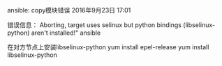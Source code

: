 ansible: copy模块错误
2016年9月23日
17:01
 
错误信息：
Aborting, target uses selinux but python bindings (libselinux-python) aren't installed!" ansible
 
在对方节点上安装libselinux-python
yum install epel-release
yum install libselinux-python
